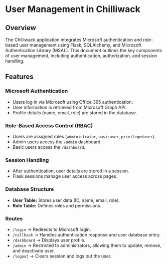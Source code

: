 # User Management in Chilliwack

## Overview
The Chilliwack application integrates Microsoft authentication and role-based user management using Flask, SQLAlchemy, and Microsoft Authentication Library (MSAL). This document outlines the key components of user management, including authentication, authorization, and session handling.

## Features

### Microsoft Authentication
- Users log in via Microsoft using Office 365 authentication.
- User information is retrieved from Microsoft Graph API.
- Profile details (name, email, role) are stored in the database.

### Role-Based Access Control (RBAC)
- Users are assigned roles (`administrator`, `basicuser`, `privilegeduser`).
- Admin users access the `/admin` dashboard.
- Basic users access the `/dashboard`.

### Session Handling
- After authentication, user details are stored in a session.
- Flask sessions manage user access across pages.

### Database Structure
- **User Table:** Stores user data (ID, name, email, role).
- **Role Table:** Defines roles and permissions.

### Routes
- `/login` → Redirects to Microsoft login.
- `/callback` → Handles authentication response and user database entry.
- `/dashboard` → Displays user profile.
- `/admin` → Restricted to administrators, allowing them to update, remove, and deactivate user.
- `/logout` → Clears session and logs out the user.
